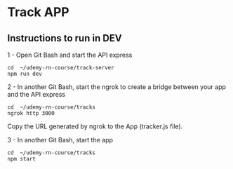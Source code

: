 # Track APP

## Instructions to run in DEV

1 - Open Git Bash and start the API express
```
cd  ~/udemy-rn-course/track-server
npm run dev
```

2 - In another Git Bash, start the ngrok to create a bridge between your app and the API express
```
cd  ~/udemy-rn-course/tracks
ngrok http 3000 
```
Copy the URL generated by ngrok to the App (tracker.js file).

3 - In another Git Bash, start the app
```
cd  ~/udemy-rn-course/tracks
npm start
```